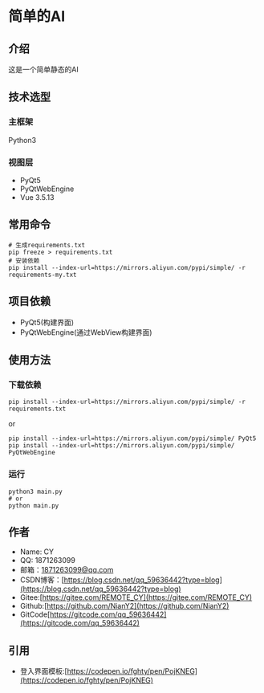 # 简单的AI
## 介绍
这是一个简单静态的AI

## 技术选型
### 主框架
Python3

### 视图层
- PyQt5
- PyQtWebEngine
- Vue 3.5.13


## 常用命令
```shell
# 生成requirements.txt
pip freeze > requirements.txt
# 安装依赖
pip install --index-url=https://mirrors.aliyun.com/pypi/simple/ -r requirements-my.txt
```



## 项目依赖

- PyQt5(构建界面)
- PyQtWebEngine(通过WebView构建界面)

## 使用方法
### 下载依赖
```shell
pip install --index-url=https://mirrors.aliyun.com/pypi/simple/ -r requirements.txt
```
or
```shell
pip install --index-url=https://mirrors.aliyun.com/pypi/simple/ PyQt5
pip install --index-url=https://mirrors.aliyun.com/pypi/simple/ PyQtWebEngine
```
### 运行
```shell
python3 main.py
# or
python main.py
```

## 作者
* Name: CY
* QQ: 1871263099
* 邮箱：1871263099@qq.com
* CSDN博客：[https://blog.csdn.net/qq_59636442?type=blog](https://blog.csdn.net/qq_59636442?type=blog)
* Gitee:[https://gitee.com/REMOTE_CY](https://gitee.com/REMOTE_CY)
* Github:[https://github.com/NianY2](https://github.com/NianY2)
* GitCode[https://gitcode.com/qq_59636442](https://gitcode.com/qq_59636442)

## 引用
- 登入界面模板:[https://codepen.io/fghty/pen/PojKNEG](https://codepen.io/fghty/pen/PojKNEG)